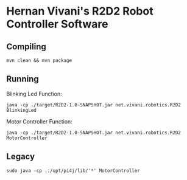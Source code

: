 # Hernan Vivani's R2D2 Robot Controller Software

## Compiling
```
mvn clean && mvn package
```

## Running

Blinking Led Function:
```
java -cp ./target/R2D2-1.0-SNAPSHOT.jar net.vivani.robotics.R2D2 BlinkingLed
```
Motor Controller Function:
```
java -cp ./target/R2D2-1.0-SNAPSHOT.jar net.vivani.robotics.R2D2 MotorController
```

## Legacy

```
sudo java -cp .:/opt/pi4j/lib/'*' MotorController
```
